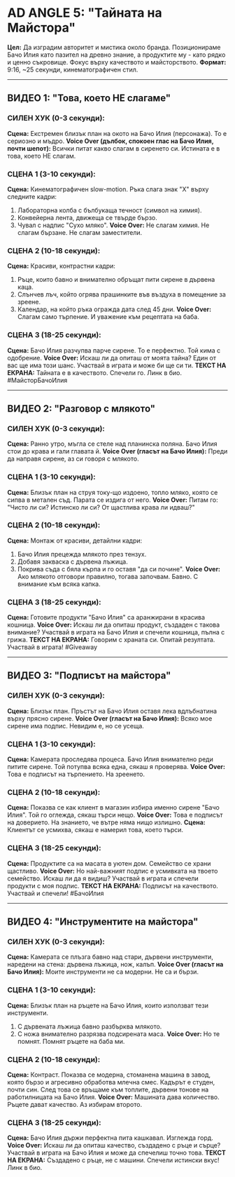# AD ANGLE 5: "Тайната на Майстора"

**Цел:** Да изградим авторитет и мистика около бранда. Позиционираме Бачо Илия като пазител на древно знание, а продуктите му - като рядко и ценно съкровище. Фокус върху качеството и майсторството.
**Формат:** 9:16, ~25 секунди, кинематографичен стил.

---

## ВИДЕО 1: "Това, което НЕ слагаме"

### СИЛЕН ХУК (0-3 секунди):
**Сцена:** Екстремен близък план на окото на Бачо Илия (персонажа). То е сериозно и мъдро.
**Voice Over (дълбок, спокоен глас на Бачо Илия, почти шепот):** Всички питат какво слагам в сиренето си. Истината е в това, което НЕ слагам.

### СЦЕНА 1 (3-10 секунди):
**Сцена:** Кинематографичен slow-motion. Ръка слага знак "Х" върху следните кадри:
1. Лабораторна колба с бълбукаща течност (символ на химия).
2. Конвейерна лента, движеща се твърде бързо.
3. Чувал с надпис "Сухо мляко".
**Voice Over:** Не слагам химия. Не слагам бързане. Не слагам заместители.

### СЦЕНА 2 (10-18 секунди):
**Сцена:** Красиви, контрастни кадри:
1. Ръце, които бавно и внимателно обръщат пити сирене в дървена каца.
2. Слънчев лъч, който огрява прашинките във въздуха в помещение за зреене.
3. Календар, на който ръка огражда дата след 45 дни.
**Voice Over:** Слагам само търпение. И уважение към рецептата на баба.

### СЦЕНА 3 (18-25 секунди):
**Сцена:** Бачо Илия разчупва парче сирене. То е перфектно. Той кима с одобрение.
**Voice Over:** Искаш ли да опиташ от моята тайна? Един от вас ще има този шанс. Участвай в играта и може би ще си ти.
**ТЕКСТ НА ЕКРАНА:** Тайната е в качеството. Спечели го. Линк в био. #МайсторБачоИлия

---

## ВИДЕО 2: "Разговор с млякото"

### СИЛЕН ХУК (0-3 секунди):
**Сцена:** Ранно утро, мъгла се стеле над планинска поляна. Бачо Илия стои до крава и гали главата й.
**Voice Over (гласът на Бачо Илия):** Преди да направя сирене, аз си говоря с млякото.

### СЦЕНА 1 (3-10 секунди):
**Сцена:** Близък план на струя току-що издоено, топло мляко, която се сипва в метален съд. Парата се издига от него.
**Voice Over:** Питам го: "Чисто ли си? Истинско ли си? От щастлива крава ли идваш?"

### СЦЕНА 2 (10-18 секунди):
**Сцена:** Монтаж от красиви, детайлни кадри:
1. Бачо Илия прецежда млякото през тензух.
2. Добавя закваска с дървена лъжица.
3. Покрива съда с бяла кърпа и го оставя "да си почине".
**Voice Over:** Ако млякото отговори правилно, тогава започвам. Бавно. С внимание към всяка капка.

### СЦЕНА 3 (18-25 секунди):
**Сцена:** Готовите продукти "Бачо Илия" са аранжирани в красива кошница.
**Voice Over:** Искаш ли да опиташ продукт, създаден с такова внимание? Участвай в играта на Бачо Илия и спечели кошница, пълна с грижа.
**ТЕКСТ НА ЕКРАНА:** Говорим с храната си. Опитай резултата. Участвай в играта! #Giveaway

---

## ВИДЕО 3: "Подписът на майстора"

### СИЛЕН ХУК (0-3 секунди):
**Сцена:** Близък план. Пръстът на Бачо Илия оставя лека вдлъбнатина върху прясно сирене.
**Voice Over (гласът на Бачо Илия):** Всяко мое сирене има подпис. Невидим е, но се усеща.

### СЦЕНА 1 (3-10 секунди):
**Сцена:** Камерата проследява процеса. Бачо Илия внимателно реди питите сирене. Той потупва всяка една, сякаш я проверява.
**Voice Over:** Това е подписът на търпението. На зреенето.

### СЦЕНА 2 (10-18 секунди):
**Сцена:** Показва се как клиент в магазин избира именно сирене "Бачо Илия". Той го оглежда, сякаш търси нещо.
**Voice Over:** Това е подписът на доверието. На знанието, че вътре няма нищо излишно.
**Сцена:** Клиентът се усмихва, сякаш е намерил това, което търси.

### СЦЕНА 3 (18-25 секунди):
**Сцена:** Продуктите са на масата в уютен дом. Семейство се храни щастливо.
**Voice Over:** Но най-важният подпис е усмивката на твоето семейство. Искаш ли да я видиш? Участвай в играта и спечели продукти с моя подпис.
**ТЕКСТ НА ЕКРАНА:** Подписът на качеството. Участвай и спечели! #БачоИлия

---

## ВИДЕО 4: "Инструментите на майстора"

### СИЛЕН ХУК (0-3 секунди):
**Сцена:** Камерата се плъзга бавно над стари, дървени инструменти, наредени на стена: дървена лъжица, нож, калъп.
**Voice Over (гласът на Бачо Илия):** Моите инструменти не са модерни. Не са и бързи.

### СЦЕНА 1 (3-10 секунди):
**Сцена:** Близък план на ръцете на Бачо Илия, които използват тези инструменти.
1. С дървената лъжица бавно разбърква млякото.
2. С ножа внимателно разрязва подсирената маса.
**Voice Over:** Но те помнят. Помнят ръцете на баба ми.

### СЦЕНА 2 (10-18 секунди):
**Сцена:** Контраст. Показва се модерна, стоманена машина в завод, която бързо и агресивно обработва млечна смес. Кадърът е студен, почти син. След това се връщаме към топлите, дървени тонове на работилницата на Бачо Илия.
**Voice Over:** Машината дава количество. Ръцете дават качество. Аз избирам второто.

### СЦЕНА 3 (18-25 секунди):
**Сцена:** Бачо Илия държи перфектна пита кашкавал. Изглежда горд.
**Voice Over:** Искаш ли да опиташ качество, създадено с ръце и сърце? Участвай в играта на Бачо Илия и може да спечелиш точно това.
**ТЕКСТ НА ЕКРАНА:** Създадено с ръце, не с машини. Спечели истински вкус! Линк в био.
